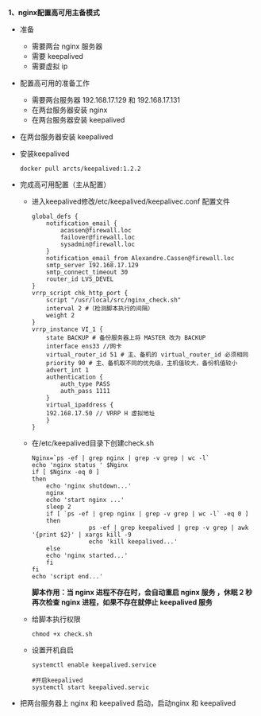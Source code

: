 **1、nginx配置高可用主备模式**

- 准备
  - 需要两台 nginx 服务器
  - 需要 keepalived
  - 需要虚拟 ip

- 配置高可用的准备工作

  - 需要两台服务器 192.168.17.129 和 192.168.17.131
  - 在两台服务器安装 nginx
  - 在两台服务器安装 keepalived

- 在两台服务器安装 keepalived

- 安装keepalived

  ```
  docker pull arcts/keepalived:1.2.2
  ```

- 完成高可用配置（主从配置）

  - 进入keepalived修改/etc/keepalived/keepalivec.conf 配置文件

    ```
    global_defs {
        notification_email {
            acassen@firewall.loc
            failover@firewall.loc
            sysadmin@firewall.loc
    	}
        notification_email_from Alexandre.Cassen@firewall.loc
        smtp_server 192.168.17.129
        smtp_connect_timeout 30
        router_id LVS_DEVEL
    }
    vrrp_script chk_http_port {
        script "/usr/local/src/nginx_check.sh"
        interval 2 #（检测脚本执行的间隔）
        weight 2
    }
    vrrp_instance VI_1 {
        state BACKUP # 备份服务器上将 MASTER 改为 BACKUP
        interface ens33 //网卡
        virtual_router_id 51 # 主、备机的 virtual_router_id 必须相同
        priority 90 # 主、备机取不同的优先级，主机值较大，备份机值较小
        advert_int 1
        authentication {
            auth_type PASS
            auth_pass 1111
        }
        virtual_ipaddress {
        192.168.17.50 // VRRP H 虚拟地址
        }
    }
    ```

  - 在/etc/keepalived目录下创建check.sh

    ```
    Nginx=`ps -ef | grep nginx | grep -v grep | wc -l`
    echo 'nginx status ' $Nginx
    if [ $Nginx -eq 0 ]
    then
        echo 'nginx shutdown...'
        nginx
        echo 'start nginx ...'
        sleep 2
        if [ `ps -ef | grep nginx | grep -v grep | wc -l` -eq 0 ]
        then
    				ps -ef | grep keepalived | grep -v grep | awk '{print $2}' | xargs kill -9
    				echo 'kill keepalived...'
        else
    	echo 'nginx started...'
        fi
    fi
    echo 'script end...'
    ```

    **脚本作用：当 nginx 进程不存在时，会自动重启 nginx 服务 ，休眠 2 秒再次检查 nginx 进程，如果不存在就停止 keepalived 服务**

  - 给脚本执行权限

    ```
    chmod +x check.sh
    ```

  - 设置开机自启

    ```
    systemctl enable keepalived.service
    
    #开启keepalived
    systemctl start keepalived.servic
    ```

- 把两台服务器上 nginx 和 keepalived 启动，启动nginx 和 keepalived

